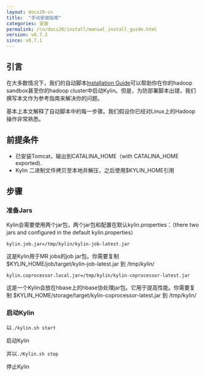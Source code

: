 ```yaml
---
layout: docs20-cn
title:  "手动安装指南"
categories: 安装
permalink: /cn/docs20/install/manual_install_guide.html
version: v0.7.2
since: v0.7.1
---
```


## 引言

在大多数情况下，我们的自动脚本[Installation Guide](./index.html)可以帮助你在你的hadoop sandbox甚至你的hadoop cluster中启动Kylin。但是，为防部署脚本出错，我们撰写本文作为参考指南来解决你的问题。

基本上本文解释了自动脚本中的每一步骤。我们假设你已经对Linux上的Hadoop操作非常熟悉。

## 前提条件
* 已安装Tomcat，输出到CATALINA_HOME（with CATALINA_HOME exported). 
* Kylin 二进制文件拷贝至本地并解压，之后使用$KYLIN_HOME引用

## 步骤

### 准备Jars

Kylin会需要使用两个jar包，两个jar包和配置在默认kylin.properties：（there two jars and configured in the default kylin.properties）

```
kylin.job.jar=/tmp/kylin/kylin-job-latest.jar

```

这是Kylin用于MR jobs的job jar包。你需要复制 $KYLIN_HOME/job/target/kylin-job-latest.jar 到 /tmp/kylin/

```
kylin.coprocessor.local.jar=/tmp/kylin/kylin-coprocessor-latest.jar

```

这是一个Kylin会放在hbase上的hbase协处理jar包。它用于提高性能。你需要复制 $KYLIN_HOME/storage/target/kylin-coprocessor-latest.jar 到 /tmp/kylin/

### 启动Kylin

以`./kylin.sh start`

启动Kylin

并以`./Kylin.sh stop`

停止Kylin
